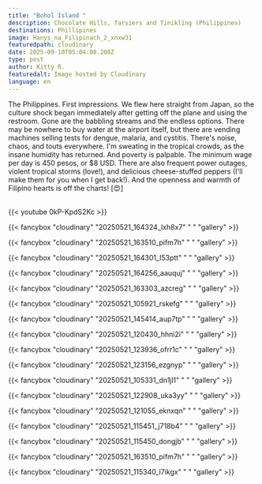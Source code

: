 ```yaml
---
title: "Bohol Island "
description: Chocolate Hills, Tarsiers and Tinikling (Philippines)
destinations: Phillipines
image: Hanys_na_Filipinach_2_xnxw31
featuredpath: cloudinary
date: 2025-09-10T05:04:08.208Z
type: post
author: Kitty R.
featuredalt: Image hosted by Cloudinary
language: en
---
```

<!--StartFragment-->

The Philippines. First impressions. We flew here straight from Japan, so the culture shock began immediately after getting off the plane and using the restroom. Gone are the babbling streams and the endless options. There may be nowhere to buy water at the airport itself, but there are vending machines selling tests for dengue, malaria, and cystitis. There's noise, chaos, and touts everywhere. I'm sweating in the tropical crowds, as the insane humidity has returned. And poverty is palpable. The minimum wage per day is 450 [](<>)pesos, or $8 USD. There are also frequent power outages, violent tropical storms (love!), and delicious cheese-stuffed peppers (I'll make them for you when I get back!). And the openness and warmth of Filipino hearts is off the charts! \[😍]

<!--EndFragment-->

<br>{{< youtube 0kP-KpdS2Kc >}}</br>

{{< fancybox "cloudinary" "20250521_164324_lxh8x7" "  " "gallery" >}}

{{< fancybox "cloudinary" "20250521_163510_pifm7h" "  " "gallery" >}}

{{< fancybox "cloudinary" "20250521_164301_l53ptt" "  " "gallery" >}}

{{< fancybox "cloudinary" "20250521_164256_aauquj" "  " "gallery" >}}

{{< fancybox "cloudinary" "20250521_163303_azcreg" "  " "gallery" >}}

{{< fancybox "cloudinary" "20250521_105921_rskefg" "  " "gallery" >}}

{{< fancybox "cloudinary" "20250521_145414_aup7tp" "  " "gallery" >}}

{{< fancybox "cloudinary" "20250521_120430_hhni2i" "  " "gallery" >}}

{{< fancybox "cloudinary" "20250521_123936_ofrr1c" "  " "gallery" >}}

{{< fancybox "cloudinary" "20250521_123156_ezgnyp" "  " "gallery" >}}

{{< fancybox "cloudinary" "20250521_105331_dn1jl1" "  " "gallery" >}}

{{< fancybox "cloudinary" "20250521_122908_uka3yy" "  " "gallery" >}}

{{< fancybox "cloudinary" "20250521_121055_eknxqn" "  " "gallery" >}}

{{< fancybox "cloudinary" "20250521_115451_j718b4" "  " "gallery" >}}

{{< fancybox "cloudinary" "20250521_115450_dongjb" "  " "gallery" >}}

{{< fancybox "cloudinary" "20250521_163510_pifm7h" "  " "gallery" >}}

{{< fancybox "cloudinary" "20250521_115340_l7ikgx" "  " "gallery" >}}